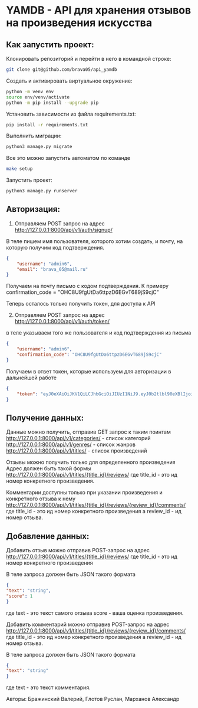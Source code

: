 
#  YAMDB - API для хранения отзывов на произведения искусства


## Как запустить проект:
Клонировать репозиторий и перейти в него в командной строке:
```BASH
git clone git@github.com/brava05/api_yamdb
```
Создать и активировать виртуальное окружение:
```BASH
python -m venv env
source env/venv/activate
python -m pip install --upgrade pip
```
Установить зависимости из файла requirements.txt:
```BASH
pip install -r requirements.txt
```
Выполнить миграции:
```BASH
python3 manage.py migrate
```

Все это можно запустить автоматом по команде 
```BASH
make setup
```

Запустить проект:
```BASH
python3 manage.py runserver
```
## Авторизация:

1. Отправляем POST запрос на адрес
http://127.0.0.1:8000/api/v1/auth/signup/

В теле пишем имя пользователя, которого хотим создать, 
и почту, на которую получим код подтверждения.
```JSON
{
    "username": "admin6",
    "email": "brava_05@mail.ru"
}
```

Получаем на почту письмо с кодом подтверждения. К примеру
confirmation_code = "OHC8U9fgUtDa6ttpzD6EGvT689jS9cjC"

Теперь осталось только получить токен, для доступа к API

2. Отправляем POST запрос на адрес
http://127.0.0.1:8000/api/v1/auth/token/

в теле указываем того же пользователя и код подтверждения из письма
```JSON
{
    "username": "admin6",
    "confirmation_code": "OHC8U9fgUtDa6ttpzD6EGvT689jS9cjC"
}
```
Получаем в ответ токен, которые используем для авторизации в дальнейшей работе
```JSON
{
    "token": "eyJ0eXAiOiJKV1QiLCJhbGciOiJIUzI1NiJ9.eyJ0b2tlbl90eXBlIjoiYWNjZXNzIiwiZXhwIjoxNjYyMDQzODkwLCJpYXQiOjE2NjIwMTM4OTAsImp0aSI6IjViZWI3ZDg4YTg5MDQxZmVhY2RlOWM2YTUzOTMyYTQ4IiwidXNlcl9pZCI6MTA1fQ.II1QHxuSysvSkPilhbYw4Pi-I7MpD-q_M1Uzt-e0aT0"
}
```

## Получение данных:
Данные можно получить, отправив GET запрос к таким поинтам
http://127.0.0.1:8000/api/v1/categories/ - список категорий
http://127.0.0.1:8000/api/v1/genres/ - список жанров
http://127.0.0.1:8000/api/v1/titles/ - список произведений

Отзывы можно получить только для определенного произведения
Адрес должен быть такой формы
http://127.0.0.1:8000/api/v1/titles/{title_id}/reviews/
где title_id - это ид номер конкретного произведения.

Комментарии доступны только при указании произведения и конкретного отзыва к нему
http://127.0.0.1:8000/api/v1/titles/{title_id}/reviews/{review_id}/comments/
где title_id - это ид номер конкретного произведения
а review_id - ид номер отзыва.

## Добавление данных:
Добавить отзыв можно отправив POST-запрос на адрес
http://127.0.0.1:8000/api/v1/titles/{title_id}/reviews/
где title_id - это ид номер конкретного произведения

В теле запроса должен быть JSON такого формата
```JSON
{
"text": "string",
"score": 1
}
```
где text - это текст самого отзыва
score - ваша оценка произведения.

Добавить комментарий можно отправив POST-запрос на адрес
http://127.0.0.1:8000/api/v1/titles/{title_id}/reviews/{review_id}/comments/
где title_id - это ид номер конкретного произведения
а review_id - ид номер отзыва.

В теле запроса должен быть JSON такого формата
```JSON
{
"text": "string"
}
```
где text - это текст комментария.

Авторы: Бражинский Валерий, Глотов Руслан, Марханов Александр

